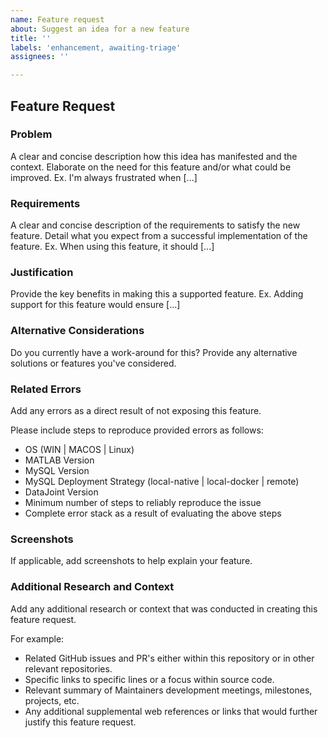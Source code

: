 ```yaml
---
name: Feature request
about: Suggest an idea for a new feature
title: ''
labels: 'enhancement, awaiting-triage'
assignees: ''

---
```


## Feature Request

### Problem
A clear and concise description how this idea has manifested and the context. Elaborate on the need for this feature and/or what could be improved. Ex. I'm always frustrated when [...]

### Requirements
A clear and concise description of the requirements to satisfy the new feature. Detail what you expect from a successful implementation of the feature. Ex. When using this feature, it should [...]

### Justification
Provide the key benefits in making this a supported feature. Ex. Adding support for this feature would ensure [...]

### Alternative Considerations
Do you currently have a work-around for this? Provide any alternative solutions or features you've considered.

### Related Errors
Add any errors as a direct result of not exposing this feature.

Please include steps to reproduce provided errors as follows:
- OS (WIN | MACOS | Linux)
- MATLAB Version
- MySQL Version
- MySQL Deployment Strategy (local-native | local-docker | remote)
- DataJoint Version
- Minimum number of steps to reliably reproduce the issue
- Complete error stack as a result of evaluating the above steps

### Screenshots
If applicable, add screenshots to help explain your feature.

### Additional Research and Context
Add any additional research or context that was conducted in creating this feature request.

For example:
- Related GitHub issues and PR's either within this repository or in other relevant repositories.
- Specific links to specific lines or a focus within source code.
- Relevant summary of Maintainers development meetings, milestones, projects, etc.
- Any additional supplemental web references or links that would further justify this feature request.
